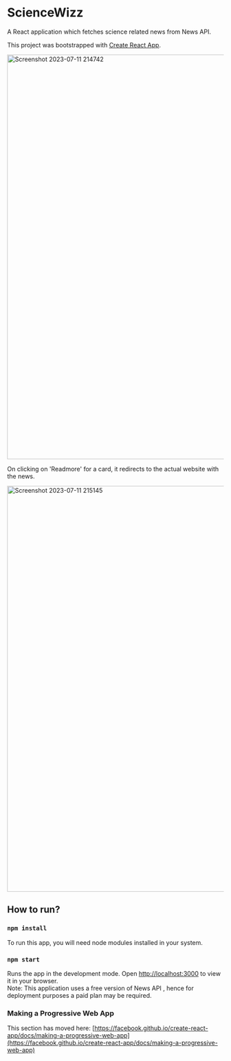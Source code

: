 # ScienceWizz

A React application which fetches science related news from News API.<br>

This project was bootstrapped with [Create React App](https://github.com/facebook/create-react-app).

<img width="942" alt="Screenshot 2023-07-11 214742" src="https://github.com/Selina-Varshney/ScienceWizz/assets/99686864/9d950691-b625-4b57-be27-836af97de3d5">

On clicking on 'Readmore' for a card, it redirects to the actual website with the news.

<img width="945" alt="Screenshot 2023-07-11 215145" src="https://github.com/Selina-Varshney/ScienceWizz/assets/99686864/635144b6-8374-4773-a18b-95588f4eca24">

## How to run?

### `npm install`
To run this app, you will need node modules installed in your system.

### `npm start`
Runs the app in the development mode.
Open [http://localhost:3000](http://localhost:3000) to view it in your browser.
<br>Note: This application uses a free version of News API , hence for deployment purposes a paid plan may be required.





### Making a Progressive Web App

This section has moved here: [https://facebook.github.io/create-react-app/docs/making-a-progressive-web-app](https://facebook.github.io/create-react-app/docs/making-a-progressive-web-app)


